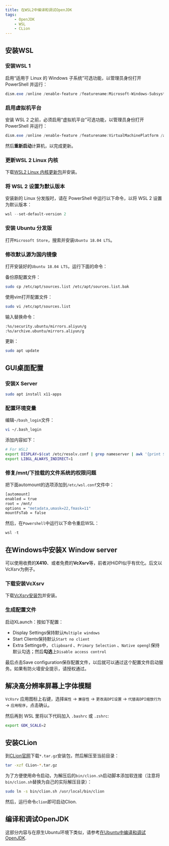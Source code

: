 ```yaml
---
title: 在WSL2中编译和调试OpenJDK
tags:
    - OpenJDK
    - WSL
    - CLion
---
```


## 安装WSL

### 安装WSL 1

启用“适用于 Linux 的 Windows 子系统”可选功能，以管理员身份打开 PowerShell 并运行：

```powershell
dism.exe /online /enable-feature /featurename:Microsoft-Windows-Subsystem-Linux /all /norestart
```

### 启用虚拟机平台

安装 WSL 2 之前，必须启用“虚拟机平台”可选功能，以管理员身份打开 PowerShell 并运行：

```powershell
dism.exe /online /enable-feature /featurename:VirtualMachinePlatform /all /norestart
```

然后**重新启动**计算机，以完成更新。

### 更新WSL 2 Linux 内核

下载[WSL2 Linux 内核更新包](https://wslstorestorage.blob.core.windows.net/wslblob/wsl_update_x64.msi)并安装。

### 将 WSL 2 设置为默认版本

安装新的 Linux 分发版时，请在 PowerShell 中运行以下命令，以将 WSL 2 设置为默认版本：

```powershell
wsl --set-default-version 2
```

### 安装 Ubuntu 分发版

打开`Microsoft Store`，搜索并安装`Ubuntu 18.04 LTS`。

### 修改默认源为国内镜像

打开安装好的`Ubuntu 18.04 LTS`，运行下面的命令：

备份原配置文件：

```bash
sudo cp /etc/apt/sources.list /etc/apt/sources.list.bak
```

使用vim打开配置文件：

```bash
sudo vi /etc/apt/sources.list
```

输入替换命令：

```bash
:%s/security.ubuntu/mirrors.aliyun/g
:%s/archive.ubuntu/mirrors.aliyun/g
```

更新：

```bash
sudo apt update
```

## GUI桌面配置

### 安装X Server

```bash
sudo apt install x11-apps
```

### 配置环境变量

编辑`~/bash_login`文件：

```bash
vi ~/.bash_login
```

添加内容如下：

```bash
# For WSL2
export DISPLAY=$(cat /etc/resolv.conf | grep nameserver | awk '{print $2}'):0.0
export LIBGL_ALWAYS_INDIRECT=1
```

### 修复/mnt/下挂载的文件系统的权限问题

把下面automount的选项添加到`/etc/wsl.conf`文件中：

```bash
[automount]
enabled = true
root = /mnt/
options = "metadata,umask=22,fmask=11"
mountFsTab = false
```

然后，在`Powershell`中运行以下命令重启WSL：

```powershell
wsl -t
```

## 在Windows中安装X Window server

可以使用收费的**X410**、或者免费的**VcXsrv**等，前者对HiDPI似乎有优化。后文以VcXsrv为例子。

### 下载安装VcXsrv

下载[VcXsrv安装包](https://sourceforge.net/projects/vcxsrv/)并安装。

### 生成配置文件

启动XLaunch：按如下配置：

- Display Settings保持默认`Multiple windows`
- Start Clients保持默认`Start no client`
- Extra Settings中， `Clipboard` 、`Primary Selection` 、`Native opengl`保持默认勾选；然后**勾选**上`Disable access control`

最后点击Save configuration保存配置文件，以后就可以通过这个配置文件启动服务。如果有防火墙安全提示，请授权通过。

## 解决高分辨率屏幕上字体模糊

`VcXsrv` 应用图标上右键，选择`属性` -> `兼容性` -> `更改高DPI设置` -> `代替高DPI缩放行为` -> `应用程序`，点击确认。

然后再到 WSL 里将以下代码加入 `.bashrc` 或 `.zshrc`:

```bash
export GDK_SCALE=2
```

## 安装CLion

到[CLion官网](https://www.jetbrains.com/clion/download/#section=linux)下载`*.tar.gz`安装包，然后解压至当前目录：

```bash
tar -xzf CLion-*.tar.gz
```

为了方便使用命令启动，为解压后的`bin/clion.sh`启动脚本添加软连接（注意将`bin/clion.sh`替换为自己的实际解压目录）：

```bash
sudo ln -s bin/clion.sh /usr/local/bin/clion
```

然后，运行命令`clion`即可启动Clion.

## 编译和调试OpenJDK

这部分内容与在原生Ubuntu环境下类似，请参考[在Ubuntu中编译和调试OpenJDK](https://lin1997.github.io/2020/07/19/debug-openjdk-on-ubuntu.html).
